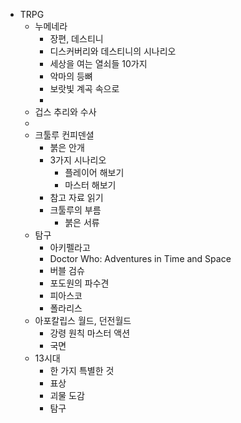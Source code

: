 - TRPG
	- 누메네라
		- 장편, 데스티니
		- 디스커버리와 데스티니의 시나리오
		- 세상을 여는 열쇠들 10가지
		- 악마의 등뼈
		- 보랏빛 계곡 속으로
		-
	- 겁스 추리와 수사
	-
	- 크툴루 컨피덴셜
		- 붉은 안개
		- 3가지 시나리오
			- 플레이어 해보기
			- 마스터 해보기
		- 참고 자료 읽기
		- 크툴루의 부름
			- 붉은 서류
	- 탐구
		- 아키펠라고
		- Doctor Who: Adventures in Time and Space
		- 버블 검슈
		- 포도원의 파수견
		- 피아스코
		- 폴라리스
	- 아포칼립스 월드, 던전월드
		- 강령 원칙 마스터 액션
		- 국면
	- 13시대
		- 한 가지 특별한 것
		- 표상
		- 괴물 도감
		- 탐구